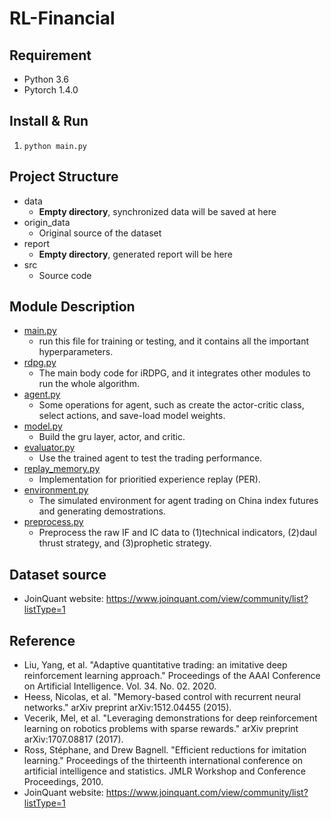 # RL-Financial
## Requirement

- Python 3.6
- Pytorch 1.4.0

## Install & Run

1. `python main.py`

## Project Structure
- data
  - **Empty directory**, synchronized data will be saved at here
- origin_data
  - Original source of the dataset
- report
  - **Empty directory**, generated report will be here
- src
  - Source code

## Module Description
- [main.py](main.py)
  -  run this file for training or testing, and it contains all the important hyperparameters.
- [rdpg.py](rdpt.py)
  -  The main body code for iRDPG, and it integrates other modules to run the whole algorithm.
- [agent.py](agent.py)
  -  Some operations for agent, such as create the actor-critic class, select actions, and save-load model weights.
- [model.py](model.py)
  -  Build the gru layer, actor, and critic.
- [evaluator.py](evaluator.py)
  -  Use the trained agent to test the trading performance.
- [replay_memory.py](replay_memory.py)
  -  Implementation for prioritied experience replay (PER).
- [environment.py](environment.py)
  -  The simulated environment for agent trading on China index futures and generating demostrations.
- [preprocess.py](data_preprocess/preprocess.py)
  -  Preprocess the raw IF and IC data to (1)technical indicators, (2)daul thrust strategy, and (3)prophetic strategy.


## Dataset source
- JoinQuant website: https://www.joinquant.com/view/community/list?listType=1


## Reference
- Liu, Yang, et al. "Adaptive quantitative trading: an imitative deep reinforcement learning approach." Proceedings of the AAAI Conference on Artificial Intelligence. Vol. 34. No. 02. 2020.
- Heess, Nicolas, et al. "Memory-based control with recurrent neural networks." arXiv preprint arXiv:1512.04455 (2015).
- Vecerik, Mel, et al. "Leveraging demonstrations for deep reinforcement learning on robotics problems with sparse rewards." arXiv preprint arXiv:1707.08817 (2017).
- Ross, Stéphane, and Drew Bagnell. "Efficient reductions for imitation learning." Proceedings of the thirteenth international conference on artificial intelligence and statistics. JMLR Workshop and Conference Proceedings, 2010.
- JoinQuant website: https://www.joinquant.com/view/community/list?listType=1
